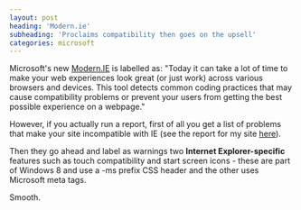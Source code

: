 ```yaml
---
layout: post
heading: 'Modern.ie'
subheading: 'Proclaims compatibility then goes on the upsell'
categories: microsoft
---
```


Microsoft's new [Modern.IE](http://www.modern.ie) is labelled as: "Today it can take a lot of time to make your web experiences look great (or just work) across various browsers and devices. This tool detects common coding practices that may cause compatibility problems or prevent your users from getting the best possible experience on a webpage."

However, if you actually run a report, first of all you get a list of problems that make your site incompatible with IE (see the report for my site [here](http://www.modern.ie/report#http%3A%2F%2Fwww.chris-alexander.co.uk)).

Then they go ahead and label as warnings two **Internet Explorer-specific** features such as touch compatibility and start screen icons - these are part of Windows 8 and use a -ms prefix CSS header and the other uses Microsoft meta tags.

Smooth.
